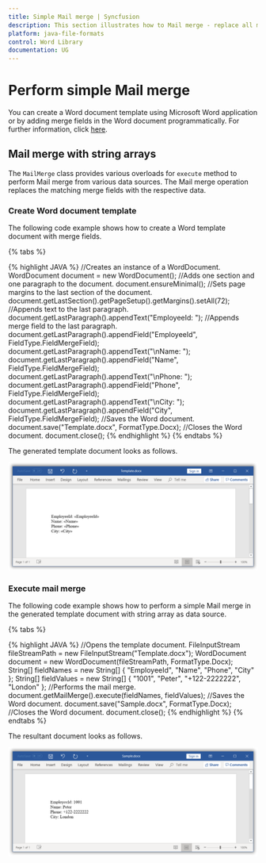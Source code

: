 ```yaml
---
title: Simple Mail merge | Syncfusion
description: This section illustrates how to Mail merge - replace all merge fields in a document with data, by repeating whole document for each record in data source.
platform: java-file-formats
control: Word Library
documentation: UG
---
```


# Perform simple Mail merge

You can create a Word document template using Microsoft Word application or by adding merge fields in the Word document programmatically. For further information, click [here](https://help.syncfusion.com/document-processing/word/word-library/java/working-with-mail-merge#create-word-document-template).

## Mail merge with string arrays

The `MailMerge` class provides various overloads for `execute` method to perform Mail merge from various data sources. The Mail merge operation replaces the matching merge fields with the respective data.

### Create Word document template
The following code example shows how to create a Word template document with merge fields.

{% tabs %}  

{% highlight JAVA %}
//Creates an instance of a WordDocument. 
WordDocument document = new WordDocument();
//Adds one section and one paragraph to the document.
document.ensureMinimal();
//Sets page margins to the last section of the document.
document.getLastSection().getPageSetup().getMargins().setAll(72);
//Appends text to the last paragraph.
document.getLastParagraph().appendText("EmployeeId: ");
//Appends merge field to the last paragraph.
document.getLastParagraph().appendField("EmployeeId", FieldType.FieldMergeField);
document.getLastParagraph().appendText("\nName: ");
document.getLastParagraph().appendField("Name", FieldType.FieldMergeField);
document.getLastParagraph().appendText("\nPhone: ");
document.getLastParagraph().appendField("Phone", FieldType.FieldMergeField);
document.getLastParagraph().appendText("\nCity: ");
document.getLastParagraph().appendField("City", FieldType.FieldMergeField);
//Saves the Word document.
document.save("Template.docx", FormatType.Docx);
//Closes the Word document.
document.close();
{% endhighlight %}
{% endtabs %}  

The generated template document looks as follows.

![Word document template](../MailMerge_images/Simple_mail_merge_template.png)

### Execute mail merge

The following code example shows how to perform a simple Mail merge in the generated template document with string array as data source.

{% tabs %}  

{% highlight JAVA %}
//Opens the template document.
FileInputStream fileStreamPath = new FileInputStream("Template.docx");
WordDocument document = new WordDocument(fileStreamPath, FormatType.Docx);
String[] fieldNames = new String[] { "EmployeeId", "Name", "Phone", "City" };
String[] fieldValues = new String[] { "1001", "Peter", "+122-2222222", "London" };
//Performs the mail merge.
document.getMailMerge().execute(fieldNames, fieldValues);
//Saves the Word document.
document.save("Sample.docx", FormatType.Docx);
//Closes the Word document.
document.close();
{% endhighlight %}
{% endtabs %}  

The resultant document looks as follows.

![Mail merged Word document](../MailMerge_images/Simple_mail_merge_output.png)
